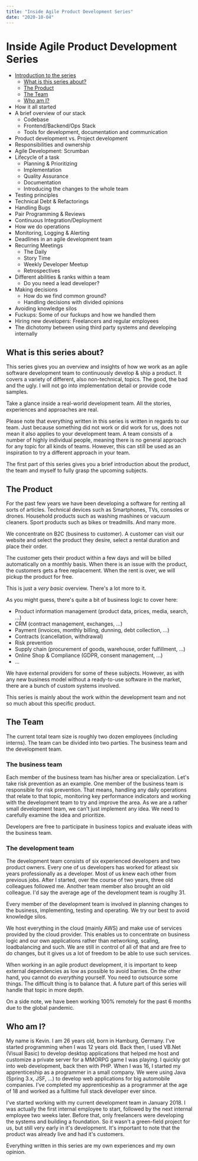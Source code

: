 ```yaml
---
title: "Inside Agile Product Development Series"
date: "2020-10-04"
---
```


# Inside Agile Product Development Series

- [Introduction to the series](/posts/2020-10-04-inside-agile-product-development-series)
  - [What is this series about?](#what-is-this-series-about)
  - [The Product](#the-product)
  - [The Team](#the-team)
  - [Who am I?](#who-am-i)
- How it all started
- A brief overview of our stack
  - Codebase
  - Frontend/Backend/Ops Stack
  - Tools for development, documentation and communication
- Product development vs. Project development
- Responsibilities and ownership
- Agile Development: Scrumban
- Lifecycle of a task
  - Planning & Prioritizing
  - Implementation
  - Quality Assurance
  - Documentation
  - Introducing the changes to the whole team
- Testing principles
- Technical Debt & Refactorings
- Handling Bugs
- Pair Programming & Reviews
- Continuous Integration/Deployment
- How we do operations
- Monitoring, Logging & Alerting
- Deadlines in an agile development team
- Recurring Meetings
  - The Daily
  - Story Time
  - Weekly Developer Meetup
  - Retrospectives
- Different abilities & ranks within a team
  - Do you need a lead developer?
- Making decisions
  - How do we find common ground?
  - Handling decisions with divided opinions
- Avoiding knowledge silos
- Fuckups: Some of our fuckups and how we handled them
- Hiring new developers: Freelancers and regular employees
- The dichotomy between using third party systems and developing internally

## What is this series about?

This series gives you an overview and insights of how we work as an agile software development team to continuously develop & ship a product.
It covers a variety of different, also non-technical, topics.
The good, the bad and the ugly.
I will not go into implementation detail or provide code samples.

Take a glance inside a real-world development team.
All the stories, experiences and approaches are real.

Please note that everything written in this series is written in regards to our team.
Just because something did not work or did work for us, does not mean it also applies to your development team.
A team consists of a number of highly individual people, meaning there is no general approach for any topic for all kinds of teams.
However, this can still be used as an inspiration to try a different approach in your team.

The first part of this series gives you a brief introduction about the product, the team and myself to fully grasp the upcoming subjects.

## The Product

For the past few years we have been developing a software for renting all sorts of articles. Technical devices such as Smartphones, TVs, consoles or drones.
Household products such as washing mashines or vacuum cleaners.
Sport products such as bikes or treadmills. And many more.

We concentrate on B2C (business to customer).
A customer can visit our website and select the product they desire, select a rental duration and place their order.

The customer gets their product within a few days and will be billed automatically on a monthly basis.
When there is an issue with the product, the customers gets a free replacement.
When the rent is over, we will pickup the product for free.

This is just a _very basic_ overview.
There's a lot more to it.

As you might guess, there's quite a bit of business logic to cover here:

- Product information management (product data, prices, media, search, ...)
- CRM (contract management, exchanges, ...)
- Payment (invoices, monthly billing, dunning, debt collection, ...)
- Contracts (cancellation, withdrawal)
- Risk prevention
- Supply chain (procurement of goods, warehouse, order fulfillment, ...)
- Online Shop & Compliance (GDPR, consent management, ...)
- ...

We have external providers for some of these subjects.
However, as with any new business model without a ready-to-use software in the market, there are a bunch of custom systems involved.

This series is mainly about the work within the development team and not so much about this specific product.

## The Team

The current total team size is roughly two dozen employees (including interns).
The team can be divided into two parties.
The business team and the development team.

### The business team

Each member of the business team has his/her area or specialization.
Let's take risk prevention as an example.
One member of the business team is responsible for risk prevention.
That means, handling any daily operations that relate to that topic, monitoring key performance indicators and working with the development team to try and improve the area.
As we are a rather small development team, we can't just implement any idea.
We need to carefully examine the idea and prioritize.

Developers are free to participate in business topics and evaluate ideas with the business team.

### The development team

The development team consists of six experienced developers and two product owners.
Every one of us developers has worked for atleast six years professionally as a developer.
Most of us knew each other from previous jobs.
After I started, over the course of two years, three old colleagues followed me.
Another team member also brought an old colleague.
I'd say the average age of the development team is rouglhy 31.

Every member of the development team is involved in planning changes to the business, implementing, testing and operating. We try our best to avoid knowledge silos.

We host everything in the cloud (mainly AWS) and make use of services provided by the cloud provider.
This enables us to concentrate on business logic and our own applications rather than networking, scaling, loadbalancing and such.
We are still in control of all of that and are free to do changes, but it gives us a lot of freedom to be able to use such services.

When working in an agile product development, it is important to keep external dependencies as low as possible to avoid barries.
On the other hand, you cannot do _everything_ yourself.
You need to outsource some things.
The difficult thing is to balance that.
A future part of this series will handle that topic in more depth.

On a side note, we have been working 100% remotely for the past 6 months due to the global pandemic.

## Who am I?

My name is Kevin.
I am 26 years old, born in Hamburg, Germany.
I've started programming when I was 12 years old.
Back then, I used VB.Net (Visual Basic) to develop desktop applications that helped me host and customize a private server for a MMORPG game I was playing.
I quickly got into web development, back then with PHP.
When I was 16, I started my apprenticeship as a programmer in a small company.
We were using Java (Spring 3.x, JSF, ...) to develop web applications for big automobile companies.
I've completed my apprenticeship as a programmer at the age of 18 and worked as a fulltime full stack developer ever since.

I've started working with my current development team in January 2018.
I was actually the first internal employee to start, followed by the next internal employee two weeks later.
Before that, only freelancers were developing the systems and building a foundation.
So it wasn't a green-field project for us, but still very early in it's development.
It's important to note that the product was already live and had it's customers.

Everything written in this series are my own experiences and my own opinion.
